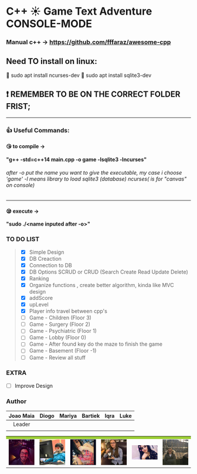 # C++ :sunny: Game Text Adventure CONSOLE-MODE
### Manual c++ -> https://github.com/fffaraz/awesome-cpp
## Need TO install on linux:
:cop: sudo apt install ncurses-dev
:cop: sudo apt install sqlite3-dev

## :exclamation: REMEMBER TO BE ON THE CORRECT FOLDER FRIST;
---
### :thumbsup: Useful Commands:
#### :kissing_heart: to compile -><br>
__"g++ -std=c++14 main.cpp -o game -lsqlite3 -lncurses"__ <br>
###### after -o put the name you want to give the executable, my case i choose 'game' -l means library to load sqlite3 (database) ncurses( is for "canvas" on console)
---
#### :sleepy: execute -> <br>
__"sudo ./<name inputed after -o>"__


### TO DO LIST



> - [x] Simple Design
> - [x] DB Creaction
> - [x] Connection to DB
> - [x] DB Options SCRUD or CRUD (Search Create Read Update Delete)
> - [x] Ranking
> - [x] Organize functions , create better algorithm, kinda like MVC design 
> - [x] addScore
> - [x] upLevel
> - [x] Player info travel between cpp's 
> - [ ] Game - Children     (Floor 3)
> - [ ] Game - Surgery      (Floor 2)
> - [ ] Game - Psychiatric  (Floor 1)
> - [ ] Game - Lobby        (Floor 0)
> - [ ] Game - After found key do the maze to finish the game 
> - [ ] Game - Basement     (Floor -1)
> - [ ] Game - Review all stuff


### EXTRA 

- [ ] Improve Design 





### Author


| Joao Maia    | Diogo          | Mariya         | Bartiek       | Iqra          | Luke          |
| :---:        |     :---:      |     :---:      |         :---: |         :---: |    :---:      |
| Leader       |                |                |               |               |               |
|              |                |                |               |               |               |


<table>
  <tr style="background-color:yellowgreen;color:white;">
    <th ></th>
    <th ></th> 
    <th ></th>
    <th ></th>
    <th ></th>
    <th ></th>
  </tr>
  <tr>
    <td><a href="https://twitter.com/wannabevunf1"><img src="authorsIMG/joao_maia.jpg" width="100"></a></td>
    <td><a href="https://www.instagram.com/diogo.avm/"><img src="authorsIMG/diogo.jpg" width="100"></a></td>
    <td><a href="https://www.instagram.com/mariya_lok/"><img src="authorsIMG/mariya.jpg" width="100"></a></td>
    <td><a href="https://www.instagram.com/everlasting_sleep/"><img src="authorsIMG/bartek.jpg" width="100"></a></td>
    <td><a href="https://www.instagram.com/_iqrakhxn/"><img src="authorsIMG/iqra.jpg" width="100"></a></td>
    <td><a href="https://www.instagram.com/lukeromp/"><img src="authorsIMG/luke.jpg" width="100"></td>
  </tr>

</table>